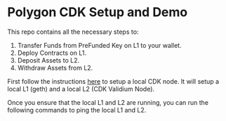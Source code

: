 # Polygon CDK Setup and Demo

This repo contains all the necessary steps to:
1. Transfer Funds from PreFunded Key on L1 to your wallet.
2. Deploy Contracts on L1.
3. Deposit Assets to L2.
4. Withdraw Assets from L2.

First follow the instructions [here](https://github.com/0xPolygon/cdk-validium-node#readme) to setup a local CDK node. It will setup a local L1 (geth) and a local L2 (CDK Validium Node).

Once you ensure that the local L1 and L2 are running, you can run the following commands to ping the local L1 and L2.
